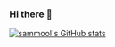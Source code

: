 ### Hi there 👋
[![sammool's GitHub stats](https://github-readme-stats.vercel.app/api?username=sammool&show_icons=true&theme=reacta&count_private=true)](https://github.com/anuraghazra/github-readme-stats)
